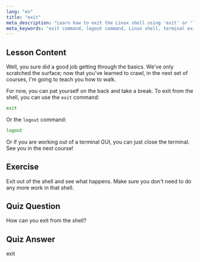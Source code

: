 ```yaml
---
lang: "en"
title: "exit"
meta_description: "Learn how to exit the Linux shell using 'exit' or 'logout' commands. Understand basic shell navigation for beginners. Start your Linux journey today!"
meta_keywords: "exit command, logout command, Linux shell, terminal exit, Linux basics, beginner Linux, Linux tutorial"
---
```


## Lesson Content

Well, you sure did a good job getting through the basics. We've only scratched the surface; now that you've learned to crawl, in the next set of courses, I'm going to teach you how to walk.

For now, you can pat yourself on the back and take a break. To exit from the shell, you can use the `exit` command:

```bash
exit
```

Or the `logout` command:

```bash
logout
```

Or if you are working out of a terminal GUI, you can just close the terminal. See you in the next course!

## Exercise

Exit out of the shell and see what happens. Make sure you don't need to do any more work in that shell.

## Quiz Question

How can you exit from the shell?

## Quiz Answer

exit
